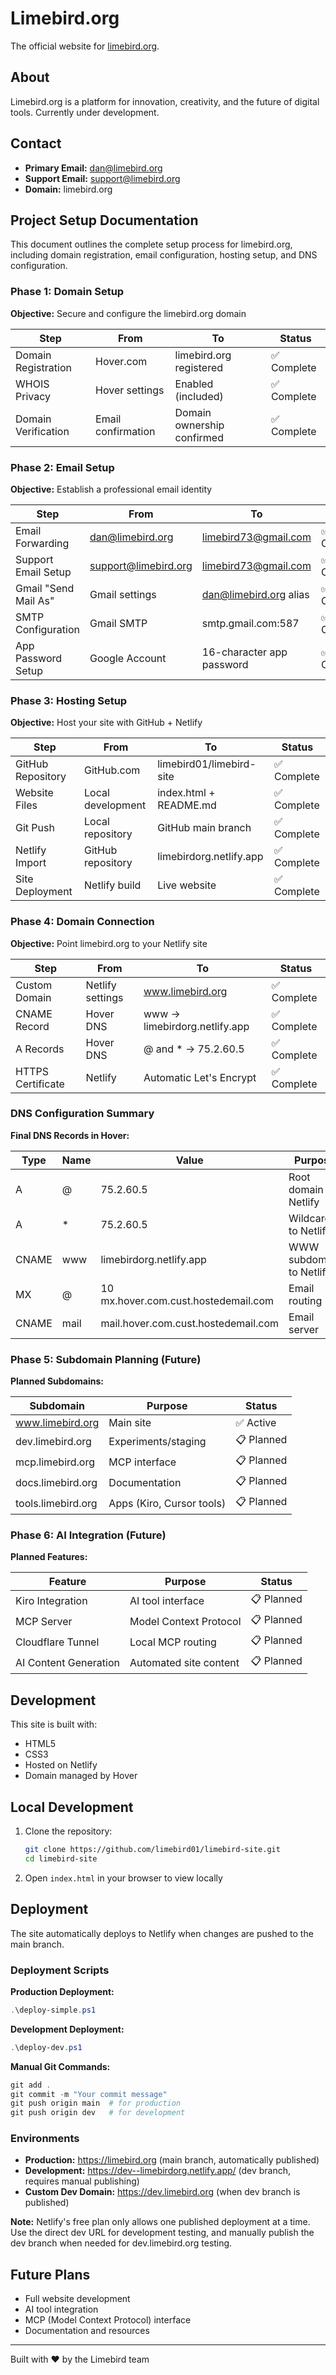 # Limebird.org

The official website for [limebird.org](https://limebird.org).

## About

Limebird.org is a platform for innovation, creativity, and the future of digital tools. Currently under development.

## Contact

- **Primary Email:** [dan@limebird.org](mailto:dan@limebird.org)
- **Support Email:** [support@limebird.org](mailto:support@limebird.org)
- **Domain:** limebird.org

## Project Setup Documentation

This document outlines the complete setup process for limebird.org, including domain registration, email configuration, hosting setup, and DNS configuration.

### Phase 1: Domain Setup

**Objective:** Secure and configure the limebird.org domain

| Step | From | To | Status |
|------|------|----|--------|
| Domain Registration | Hover.com | limebird.org registered | ✅ Complete |
| WHOIS Privacy | Hover settings | Enabled (included) | ✅ Complete |
| Domain Verification | Email confirmation | Domain ownership confirmed | ✅ Complete |

### Phase 2: Email Setup

**Objective:** Establish a professional email identity

| Step | From | To | Status |
|------|------|----|--------|
| Email Forwarding | dan@limebird.org | limebird73@gmail.com | ✅ Complete |
| Support Email Setup | support@limebird.org | limebird73@gmail.com | ✅ Complete |
| Gmail "Send Mail As" | Gmail settings | dan@limebird.org alias | ✅ Complete |
| SMTP Configuration | Gmail SMTP | smtp.gmail.com:587 | ✅ Complete |
| App Password Setup | Google Account | 16-character app password | ✅ Complete |

### Phase 3: Hosting Setup

**Objective:** Host your site with GitHub + Netlify

| Step | From | To | Status |
|------|------|----|--------|
| GitHub Repository | GitHub.com | limebird01/limebird-site | ✅ Complete |
| Website Files | Local development | index.html + README.md | ✅ Complete |
| Git Push | Local repository | GitHub main branch | ✅ Complete |
| Netlify Import | GitHub repository | limebirdorg.netlify.app | ✅ Complete |
| Site Deployment | Netlify build | Live website | ✅ Complete |

### Phase 4: Domain Connection

**Objective:** Point limebird.org to your Netlify site

| Step | From | To | Status |
|------|------|----|--------|
| Custom Domain | Netlify settings | www.limebird.org | ✅ Complete |
| CNAME Record | Hover DNS | www → limebirdorg.netlify.app | ✅ Complete |
| A Records | Hover DNS | @ and * → 75.2.60.5 | ✅ Complete |
| HTTPS Certificate | Netlify | Automatic Let's Encrypt | ✅ Complete |

### DNS Configuration Summary

**Final DNS Records in Hover:**

| Type | Name | Value | Purpose |
|------|------|-------|---------|
| A | @ | 75.2.60.5 | Root domain to Netlify |
| A | * | 75.2.60.5 | Wildcard to Netlify |
| CNAME | www | limebirdorg.netlify.app | WWW subdomain to Netlify |
| MX | @ | 10 mx.hover.com.cust.hostedemail.com | Email routing |
| CNAME | mail | mail.hover.com.cust.hostedemail.com | Email server |

### Phase 5: Subdomain Planning (Future)

**Planned Subdomains:**

| Subdomain | Purpose | Status |
|-----------|---------|--------|
| www.limebird.org | Main site | ✅ Active |
| dev.limebird.org | Experiments/staging | 📋 Planned |
| mcp.limebird.org | MCP interface | 📋 Planned |
| docs.limebird.org | Documentation | 📋 Planned |
| tools.limebird.org | Apps (Kiro, Cursor tools) | 📋 Planned |

### Phase 6: AI Integration (Future)

**Planned Features:**

| Feature | Purpose | Status |
|---------|---------|--------|
| Kiro Integration | AI tool interface | 📋 Planned |
| MCP Server | Model Context Protocol | 📋 Planned |
| Cloudflare Tunnel | Local MCP routing | 📋 Planned |
| AI Content Generation | Automated site content | 📋 Planned |

## Development

This site is built with:
- HTML5
- CSS3
- Hosted on Netlify
- Domain managed by Hover

## Local Development

1. Clone the repository:
   ```bash
   git clone https://github.com/limebird01/limebird-site.git
   cd limebird-site
   ```

2. Open `index.html` in your browser to view locally

## Deployment

The site automatically deploys to Netlify when changes are pushed to the main branch.

### Deployment Scripts

**Production Deployment:**
```powershell
.\deploy-simple.ps1
```

**Development Deployment:**
```powershell
.\deploy-dev.ps1
```

**Manual Git Commands:**
```powershell
git add .
git commit -m "Your commit message"
git push origin main  # for production
git push origin dev   # for development
```

### Environments

- **Production:** https://limebird.org (main branch, automatically published)
- **Development:** https://dev--limebirdorg.netlify.app/ (dev branch, requires manual publishing)
- **Custom Dev Domain:** https://dev.limebird.org (when dev branch is published)

**Note:** Netlify's free plan only allows one published deployment at a time. Use the direct dev URL for development testing, and manually publish the dev branch when needed for dev.limebird.org testing.

## Future Plans

- Full website development
- AI tool integration
- MCP (Model Context Protocol) interface
- Documentation and resources

---

Built with ❤️ by the Limebird team 